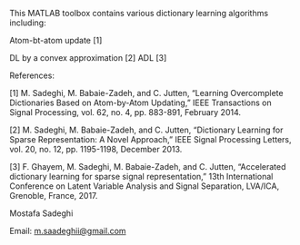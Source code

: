 This MATLAB toolbox contains various dictionary learning algorithms including:

Atom-bt-atom update [1]

DL by a convex approximation [2]
ADL [3]

References:

[1] M. Sadeghi, M. Babaie-Zadeh, and C. Jutten, “Learning Overcomplete Dictionaries Based on Atom-by-Atom Updating,” IEEE       Transactions on Signal Processing, vol. 62, no. 4, pp. 883-891, February 2014. 

[2] M. Sadeghi, M. Babaie-Zadeh, and C. Jutten, “Dictionary Learning for Sparse Representation: A Novel Approach,” IEEE Signal Processing Letters, vol. 20, no. 12, pp. 1195-1198, December 2013.

[3] F. Ghayem, M. Sadeghi, M. Babaie-Zadeh, and C. Jutten, “Accelerated dictionary learning for sparse signal representation,” 
13th International Conference on Latent Variable Analysis and Signal Separation, LVA/ICA, Grenoble, France, 2017.

Mostafa Sadeghi

Email: m.saadeghii@gmail.com
